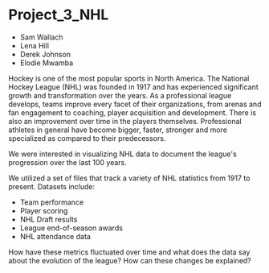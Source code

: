 # Project_3_NHL

-  Sam Wallach
-  Lena Hill
-  Derek Johnson
-  Elodie Mwamba

Hockey is one of the most popular sports in North America. The National Hockey League (NHL) was founded in 1917 and has experienced significant growth and transformation over the years. As a professional league develops, teams improve every facet of their organizations, from arenas and fan engagement to coaching, player acquisition and development. There is also an improvement over time in the players themselves. Professional athletes in general have become bigger, faster, stronger and more specialized as compared to their predecessors.

We were interested in visualizing NHL data to document the league's progression over the last 100 years.

We utilized a set of files that track a variety of NHL statistics from 1917 to present. Datasets include:
-  Team performance
-  Player scoring
-  NHL Draft results
-  League end-of-season awards
-  NHL attendance data

 How have these metrics fluctuated over time and what does the data say about the evolution of the league? How can these changes be explained?
